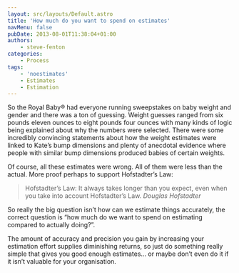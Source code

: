 ```yaml
---
layout: src/layouts/Default.astro
title: 'How much do you want to spend on estimates'
navMenu: false
pubDate: 2013-08-01T11:38:04+01:00
authors:
    - steve-fenton
categories:
    - Process
tags:
    - 'noestimates'
    - Estimates
    - Estimation
---
```


So the Royal Baby® had everyone running sweepstakes on baby weight and gender and there was a ton of guessing. Weight guesses ranged from six pounds eleven ounces to eight pounds four ounces with many kinds of logic being explained about why the numbers were selected. There were some incredibly convincing statements about how the weight estimates were linked to Kate’s bump dimensions and plenty of anecdotal evidence where people with similar bump dimensions produced babies of certain weights.

Of course, all these estimates were wrong. All of them were less than the actual. More proof perhaps to support Hofstadter’s Law:

> Hofstadter’s Law: It always takes longer than you expect, even when you take into account Hofstadter’s Law. <cite>Douglas Hofstadter</cite>

So really the big question isn’t how can we estimate things accurately, the correct question is “how much do we want to spend on estimating compared to actually doing?”.

The amount of accuracy and precision you gain by increasing your estimation effort supplies diminishing returns, so just do something really simple that gives you good enough estimates… or maybe don’t even do it if it isn’t valuable for your organisation.